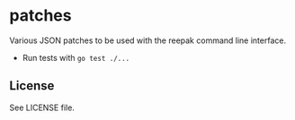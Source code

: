 # patches
Various JSON patches to be used with the reepak command line interface.

- Run tests with `go test ./...`

## License
See LICENSE file.